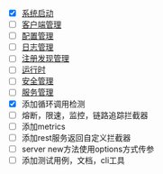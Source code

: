- [x] [系统启动](./core/bootstrap/README.md)
- [ ] [客户端管理](./core/client/README.md)
- [ ] [配置管理](./core/config/README.md)
- [ ] [日志管理](./core/logger/README.md)
- [ ] [注册发现管理](./core/registry/REAME.md)
- [ ] [运行时](./core/runtime/README.md)
- [ ] [安全管理](./core/security/README.md)
- [ ] [服务管理](./core/server/README.md)
- [x] 添加循环调用检测
- [ ] 熔断，限速，监控，链路追踪拦截器
- [ ] 添加metrics
- [ ] 添加rest服务返回自定义拦截器
- [ ] server new方法使用options方式传参
- [ ] 添加测试用例，文档，cli工具
